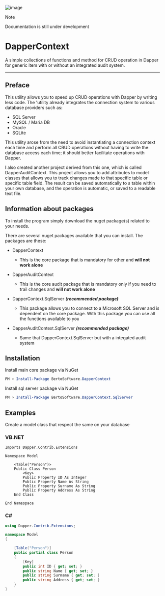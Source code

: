 ![image](https://i.ibb.co/MjNLPyQ/Banner-Dapper-Context.png)

> [!NOTE]
> 
> Documentation is still under development

# DapperContext

A simple collections of functions and method for CRUD operation in Dapper for generic item with or without an integrated audit system.

---

## Preface

This utility allows you to speed up CRUD operations with Dapper by writing less code.
The 'utility already integrates the connection system to various database providers such as:

- SQL Server
- MySQL / Maria DB
- Oracle
- SQLite

This utility arose from the need to avoid instantiating a connection context each time and perform all CRUD operations without having to write the database access each time; it should better facilitate operations with Dapper.

I also created another project derived from this one, which is called DapperAuditContext.
This project allows you to add attributes to model classes that allows you to track changes made to that specific table or specific table field.
The result can be saved automatically to a table within your own database, and the operation is automatic, or saved to a readable text file.

## Information about packages

To install the program simply download the nuget package(s) related to your needs.

There are several nuget packages available that you can install.
The packages are these:

- DapperContext
  
  - This is the core package that is mandatory for other and **will not work alone**

- DapperAuditContext
  
  - This is the core audit package that is mandatory only if you need to trail changes and **will not work alone**

- DapperContext.SqlServer ***(recommended package)***
  
  - This package allows you to connect to a Microsoft SQL Server and is dependent on the core package.
    With this package you can use all the functions available to you

- DapperAuditContext.SqlServer ***(recommended package)***
  
  - Same that DapperContext.SqlServer but with a integated audit system

## Installation

Install main core package via NuGet 

```powershell
PM > Install-Package BertoSoftware.DapperContext
```

Install sql server package via NuGet

```powershell
PM > Install-Package BertoSoftware.DapperContext.SqlServer
```

## Examples

Create a model class that respect the same on your database

### VB.NET

```vbnet
Imports Dapper.Contrib.Extensions

Namespace Model

    <Table("Person")> 
    Public Class Person
        <Key>
        Public Property ID As Integer
        Public Property Name As String
        Public Property Surname As String
        Public Property Address As String
    End Class

End Namespace
```

### C#

```cs
using Dapper.Contrib.Extensions;

namespace Model
{

    [Table("Person")]
    public partial class Person
    {
        [Key]
        public int ID { get; set; }
        public string Name { get; set; }
        public string Surname { get; set; }
        public string Address { get; set; }
    }
}
```
